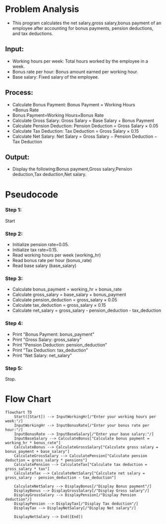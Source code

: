 # Problem Analysis
- This program calculates the net salary,gross salary,bonus payment of an employee after accounting for bonus payments, pension deductions, and tax deductions.
## Input:
- Working hours per week: Total hours worked by the employee in a week.
- Bonus rate per hour: Bonus amount earned per working hour.
- Base salary: Fixed salary of the employee.
## Process:
- Calculate Bonus Payment: Bonus Payment = Working Hours ×Bonus Rate
- Bonus Payment=Working Hours×Bonus Rate
- Calculate Gross Salary: Gross Salary = Base Salary + Bonus Payment
- Calculate Pension Deduction: Pension Deduction = Gross Salary × 0.05
- Calculate Tax Deduction: Tax Deduction = Gross Salary × 0.15
- Calculate Net Salary: Net Salary = Gross Salary − Pension Deduction − Tax Deduction
## Output:
- Display the following:Bonus payment,Gross salary,Pension deduction,Tax deduction,Net salary.
# Pseudocode
### Step 1: 

Start

### Step 2:

- Initialize pension rate=0.05.
- Initialize tax rate=0.15.
- Read working hours per week (working_hr)
- Read bonus rate per hour (bonus_rate)
- Read base salary (base_salary)

### Step 3: 

- Calculate bonus_payment = working_hr × bonus_rate
- Calculate gross_salary = base_salary + bonus_payment
- Calculate pension_deduction = gross_salary × 0.05
- Calculate tax_deduction = gross_salary × 0.15
- Calculate net_salary = gross_salary - pension_deduction - tax_deduction

### Step 4: 

- Print "Bonus Payment: bonus_payment"
- Print "Gross Salary: gross_salary"
- Print "Pension Deduction: pension_deduction"
- Print "Tax Deduction: tax_deduction"
- Print "Net Salary: net_salary"

### Step 5: 
Stop.
# Flow Chart
```mermaid
flowchart TD
    Start([Start]) --> InputWorkingHr[/"Enter your working hours per week:"/]
    InputWorkingHr --> InputBonusRate[/"Enter your bonus rate per hour:"/]
    InputBonusRate --> InputBaseSalary[/"Enter your base salary:"/]
    InputBaseSalary --> CalculateBonus["Calculate bonus payment = working_hr * bonus_rate"]
    CalculateBonus --> CalculateGrossSalary["Calculate gross salary = bonus_payment + base_salary"]
    CalculateGrossSalary --> CalculatePension["Calculate pension deduction = gross_salary * pensions"]
    CalculatePension --> CalculateTax["Calculate tax deduction = gross_salary * tax"]
    CalculateTax --> CalculateNetSalary["Calculate net salary = gross_salary - pension_deduction - tax_deduction"]
    
    CalculateNetSalary --> DisplayBonus[/"Display Bonus payment"/]
    DisplayBonus --> DisplayGrossSalary[/"Display Gross salary"/]
    DisplayGrossSalary --> DisplayPension[/"Display Pension deduction"/]
    DisplayPension --> DisplayTax[/"Display Tax deduction"/]
    DisplayTax --> DisplayNetSalary[/"Display Net salary"/]
    
    DisplayNetSalary --> End([End])

